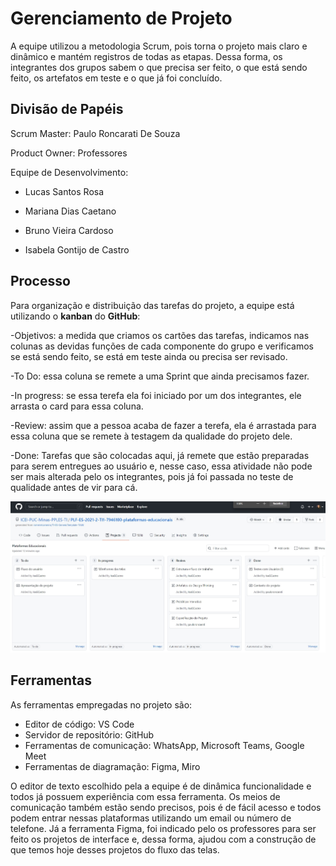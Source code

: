 # Gerenciamento de Projeto

A equipe utilizou a metodologia Scrum, pois torna o projeto mais claro e dinâmico e mantém registros de todas as etapas. Dessa forma, os integrantes dos grupos sabem o que precisa ser feito, o que está sendo feito, os artefatos em teste e o que já foi concluído.

## Divisão de Papéis

Scrum Master: Paulo Roncarati De Souza

Product Owner: Professores

Equipe de Desenvolvimento:

* Lucas Santos Rosa

* Mariana Dias Caetano

* Bruno Vieira Cardoso

* Isabela Gontijo de Castro

## Processo

Para organização e distribuição das tarefas do projeto, a equipe está utilizando o **kanban** do **GitHub**:

-Objetivos: a medida que criamos os cartões das tarefas, indicamos nas colunas as devidas funções de cada componente do grupo e verificamos se está sendo feito, se está em teste ainda ou precisa ser revisado.


-To Do: essa coluna se remete a uma Sprint que ainda precisamos fazer.


-In progress: se essa terefa ela foi iniciado por um dos integrantes, ele arrasta o card para essa coluna.

-Review: assim que a pessoa acaba de fazer a terefa, ela é arrastada para essa coluna que se remete à testagem da qualidade do projeto dele.

-Done: Tarefas que são colocadas aqui, já remete que estão preparadas para serem entregues ao usuário e, nesse caso, essa atividade não pode ser mais alterada pelo os integrantes, pois já foi passada no teste de qualidade antes de vir para cá.

![Kanban GitHub](images/img_kanban_atualizado.jpg)

## Ferramentas

As ferramentas empregadas no projeto são:

- Editor de código: VS Code
- Servidor de repositório: GitHub
- Ferramentas de comunicação: WhatsApp, Microsoft Teams, Google Meet
- Ferramentas de diagramação: Figma, Miro

O editor de texto escolhido pela a equipe é de dinâmica funcionalidade e todos já possuem experiência com essa ferramenta. Os meios de comunicação também estão sendo precisos, pois é de fácil acesso e todos podem entrar nessas plataformas utilizando um email ou número de telefone. Já a ferramenta Figma, foi indicado pelo os professores para ser feito os projetos de interface e, dessa forma, ajudou com a construção de que temos hoje desses projetos do fluxo das telas.